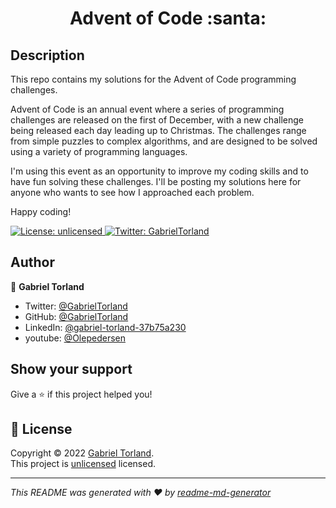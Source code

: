 <h1 align="center">Advent of Code :santa:</h1>


## Description

This repo contains my solutions for the Advent of Code programming challenges.

Advent of Code is an annual event where a series of programming challenges are released on the first of December, with a new challenge being released each day leading up to Christmas. The challenges range from simple puzzles to complex algorithms, and are designed to be solved using a variety of programming languages.

I'm using this event as an opportunity to improve my coding skills and to have fun solving these challenges. I'll be posting my solutions here for anyone who wants to see how I approached each problem.

Happy coding!

<p>
  <a href="https://www.youtube.com/watch?v=p7YXXieghto" target="_blank">
    <img alt="License: unlicensed" src="https://img.shields.io/badge/License-unlicensed-yellow.svg" />
  </a>
  <a href="https://twitter.com/GabrielTorland" target="_blank">
    <img alt="Twitter: GabrielTorland" src="https://img.shields.io/twitter/follow/GabrielTorland.svg?style=social" />
  </a>
</p>

## Author

👤 **Gabriel Torland**

* Twitter: [@GabrielTorland](https://twitter.com/GabrielTorland)
* GitHub: [@GabrielTorland](https://github.com/GabrielTorland)
* LinkedIn: [@gabriel-torland-37b75a230](https://linkedin.com/in/gabriel-torland-37b75a230)
* youtube: [@Olepedersen](https://www.youtube.com/channel/UC1yI-ByA5TvXE0OUcjDlbaA)

## Show your support

Give a ⭐️ if this project helped you!

## 📝 License

Copyright © 2022 [Gabriel Torland](https://github.com/GabrielTorland).<br />
This project is [unlicensed](https://www.youtube.com/watch?v=p7YXXieghto) licensed.

***
_This README was generated with ❤️ by [readme-md-generator](https://github.com/kefranabg/readme-md-generator)_
